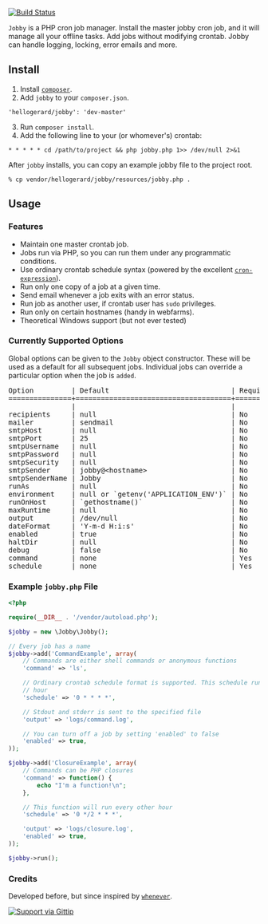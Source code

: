 [![Build Status](https://secure.travis-ci.org/michaelcontento/jobby.png)](http://travis-ci.org/michaelcontento/jobby)

`Jobby` is a PHP cron job manager. Install the master jobby cron job, and it will
manage all your offline tasks. Add jobs without modifying crontab. Jobby can
handle logging, locking, error emails and more.

## Install ##

1. Install [`composer`](<http://getcomposer.org>).
2. Add `jobby` to your `composer.json`.

  `'hellogerard/jobby': 'dev-master'`

3. Run `composer install`.
4. Add the following line to your (or whomever's) crontab:

  `* * * * * cd /path/to/project && php jobby.php 1>> /dev/null 2>&1`

After `jobby` installs, you can copy an example jobby file to the project root.

  `% cp vendor/hellogerard/jobby/resources/jobby.php .`

## Usage ##

### Features ###

- Maintain one master crontab job.
- Jobs run via PHP, so you can run them under any programmatic conditions.
- Use ordinary crontab schedule syntax (powered by the excellent [`cron-expression`](<https://github.com/mtdowling/cron-expression>)).
- Run only one copy of a job at a given time.
- Send email whenever a job exits with an error status. 
- Run job as another user, if crontab user has `sudo` privileges.
- Run only on certain hostnames (handy in webfarms).
- Theoretical Windows support (but not ever tested)

### Currently Supported Options ###

Global options can be given to the `Jobby` object constructor. These will be
used as a default for all subsequent jobs. Individual jobs can override a
particular option when the job is `added`.

<pre>
Option         | Default                             | Required | Description
===============+=====================================+==========+============
               |                                     |          |
recipients     | null                                | No       | Comma-separated string of email addresses
mailer         | sendmail                            | No       | Email method: sendmail or smtp or mail
smtpHost       | null                                | No       | SMTP host, if `mailer` is smtp
smtpPort       | 25                                  | No       | SMTP port, if `mailer` is smtp
smtpUsername   | null                                | No       | SMTP user, if `mailer` is smtp
smtpPassword   | null                                | No       | SMTP password, if `mailer` is smtp
smtpSecurity   | null                                | No       | SMTP security option (ssl|tls), if `mailer` is smtp
smtpSender     | jobby@&lt;hostname&gt;                    | No       | The sender and from addresses used in SMTP notices
smtpSenderName | Jobby                               | No       | The name used in the from field for SMTP messages
runAs          | null                                | No       | Run as this user, if crontab user has `sudo` privileges
environment    | null or `getenv('APPLICATION_ENV')` | No       | Development environment for this job
runOnHost      | `gethostname()`                     | No       | Run jobs only on this hostname
maxRuntime     | null                                | No       | Maximum execution time for this job (in seconds)
output         | /dev/null                           | No       | Redirect `stdout` and `stderr` to this file
dateFormat     | 'Y-m-d H:i:s'                       | No       | Format for dates on `jobby` log messages
enabled        | true                                | No       | Run this job at scheduled times
haltDir        | null                                | No       | A job will not run if this directory contains a file bearing the job's name
debug          | false                               | No       | Send `jobby` internal messages to 'debug.log'
command        | none                                | Yes      | The job to run (either a shell command or anonymous PHP function)
schedule       | none                                | Yes      | Crontab schedule format (`man -s 5 crontab`)
</pre>

### Example `jobby.php` File ###

```php
<?php 

require(__DIR__ . '/vendor/autoload.php');

$jobby = new \Jobby\Jobby();

// Every job has a name
$jobby->add('CommandExample', array(
    // Commands are either shell commands or anonymous functions
    'command' => 'ls',

    // Ordinary crontab schedule format is supported. This schedule runs every
    // hour
    'schedule' => '0 * * * *',

    // Stdout and stderr is sent to the specified file
    'output' => 'logs/command.log',

    // You can turn off a job by setting 'enabled' to false
    'enabled' => true,
));

$jobby->add('ClosureExample', array(
    // Commands can be PHP closures
    'command' => function() {
        echo "I'm a function!\n";
    },

    // This function will run every other hour
    'schedule' => '0 */2 * * *',

    'output' => 'logs/closure.log',
    'enabled' => true,
));

$jobby->run();
```

### Credits ###

Developed before, but since inspired by [`whenever`](<https://github.com/javan/whenever>).

[![Support via Gittip](https://rawgithub.com/twolfson/gittip-badge/0.2.0/dist/gittip.png)](https://www.gittip.com/hellogerard/)

